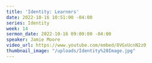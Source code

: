 ```yaml
---
title: 'Identity: Learners'
date: 2022-10-16 10:51:00 -04:00
series: Identity
week: 14
sermon_date: 2022-10-16 09:00:00 -04:00
speaker: Jamie Moore
video_url: https://www.youtube.com/embed/8VGxUcnN2z0
thumbnail_image: "/uploads/Identity%20Image.jpg"
---
```


